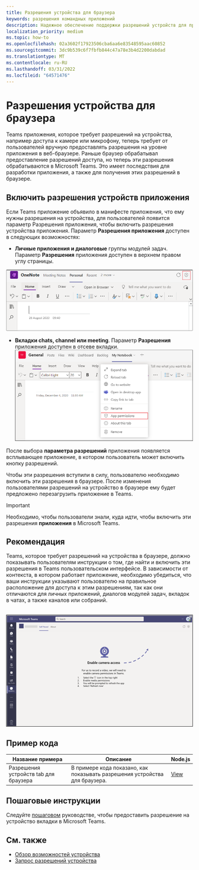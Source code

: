 ```yaml
---
title: Разрешения устройства для браузера
keywords: разрешения командных приложений
description: Надежное обеспечение поддержки разрешений устройств для приложений в нашем веб-клиенте
localization_priority: medium
ms.topic: how-to
ms.openlocfilehash: 02a3602f17923506cba6aa6e83548595aac60852
ms.sourcegitcommit: 3dc9b539c6f7fbfb844c47a78e3b4d2200dabdad
ms.translationtype: MT
ms.contentlocale: ru-RU
ms.lasthandoff: 03/31/2022
ms.locfileid: "64571476"
---
```

# <a name="device-permissions-for-the-browser"></a>Разрешения устройства для браузера

Teams приложения, которое требует разрешений на устройства, например доступа к камере или микрофону, теперь требует от пользователей вручную предоставлять разрешения на уровне приложения в веб-браузере. Раньше браузер обрабатывал предоставление разрешений доступа, но теперь эти разрешения обрабатываются в Microsoft Teams. Это имеет последствия для разработки приложения, а также для получения этих разрешений в браузере.

## <a name="enable-apps-device-permissions"></a>Включить разрешения устройств приложения

Если Teams приложение объявило в манифесте приложения, [](native-device-permissions.md#specify-permissions) что ему нужны разрешения на устройства, для пользователей появится  параметр Разрешения приложения, чтобы включить разрешения устройства приложения. Параметр **Разрешения приложения** доступен в следующих возможностях:

* **Личные приложения и диалоговые** группы модулей задач. Параметр **Разрешения** приложения доступен в верхнем правом углу страницы.
<img src="../../assets/images/tabs/apppermissions.png" alt="App permissions button" width="800"/>

* **Вкладки chats, channel или meeting**. Параметр **Разрешения** приложения доступен в отсеве вкладки. ![ Отсев разрешений приложений](../../assets/images/tabs/drop-downapppermissions.png)

После выбора **параметра разрешений** приложения появляется всплывающее приложение, в котором пользователь может включить кнопку разрешений.

Чтобы эти разрешения вступили в силу, пользователю необходимо включить эти разрешения в браузере. После изменения пользователями разрешений на устройство в браузере ему будет предложено перезагрузить приложение в Teams.

> [!IMPORTANT]
> Необходимо, чтобы пользователи знали, куда идти, чтобы включить эти разрешения **приложения** в Microsoft Teams.

## <a name="recommendation"></a>Рекомендация

Teams, которое требует разрешений на устройства в браузере, должно показывать пользователям инструкции о том, где найти и включить эти разрешения в Teams пользовательском интерфейсе. В зависимости от контекста, в котором работает приложение, необходимо убедиться, что ваши инструкции указывают пользователю на правильное расположение для доступа к этим разрешениям, так как они отличаются для личных приложений, диалогов модулей задач, вкладок в чатах, а также каналов или собраний.

</br>
<img src="../../assets/images/tabs/enable-access.png" alt="Enable camera access" width="800"/>

## <a name="code-sample"></a>Пример кода

|Название примера | Описание | Node.js |
|----------------|-----------------|--------------|
| Разрешения устройств tab для браузера | В примере кода показано, как показывать разрешения устройства для браузера. | [View](https://github.com/OfficeDev/Microsoft-Teams-Samples/tree/main/samples/tab-device-permissions/nodejs) |

## <a name="step-by-step-guide"></a>Пошаговые инструкции

Следуйте [пошаговом](../../sbs-tab-device-permissions.yml) руководстве, чтобы предоставить разрешение на устройство вкладки в Microsoft Teams.

## <a name="see-also"></a>См. также

* [Обзор возможностей устройства](device-capabilities-overview.md)
* [Запрос разрешений устройства](native-device-permissions.md)
